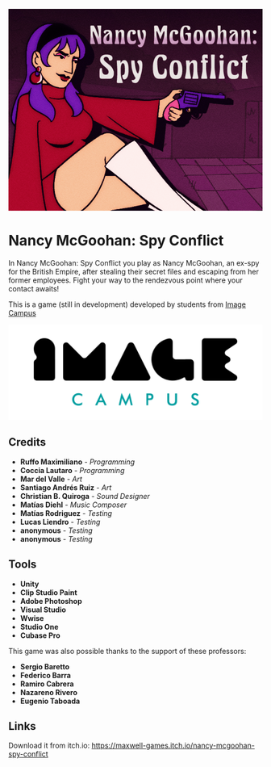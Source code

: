 <p align="center">
<img src="Logo.png" alt="Nancy McGoohan: Spy Conflict"/>
</p>

# Nancy McGoohan: Spy Conflict

In Nancy McGoohan: Spy Conflict you play as Nancy McGoohan, an ex-spy for the British Empire, after stealing their secret files and escaping from her former employees. Fight your way to the rendezvous point where your contact awaits!

This is a game (still in development) developed by students from <a href="https://www.imagecampus.edu.ar/">Image Campus</a>

<p align="center">
  <a href="https://www.imagecampus.edu.ar/">
    <img src="logo-image-campus.png" alt="Image Campus"/>
  </a> 
</p>


## Credits

- **Ruffo Maximiliano** - *Programming*
- **Coccia Lautaro** - *Programming*
- **Mar del Valle** - *Art*
- **Santiago Andrés Ruiz** - *Art*
- **Christian B. Quiroga** - *Sound Designer*
- **Matías Diehl** - *Music Composer*
- **Matías Rodriguez** - *Testing*
- **Lucas Liendro** - *Testing*
- **anonymous** - *Testing*
- **anonymous** - *Testing*

## Tools
- **Unity**
- **Clip Studio Paint**
- **Adobe Photoshop**
- **Visual Studio**
- **Wwise**
- **Studio One**
- **Cubase Pro**

This game was also possible thanks to the support of these professors:

- **Sergio Baretto**
- **Federico Barra**
- **Ramiro Cabrera**
- **Nazareno Rivero**
- **Eugenio Taboada**


## Links

Download it from itch.io: https://maxwell-games.itch.io/nancy-mcgoohan-spy-conflict
